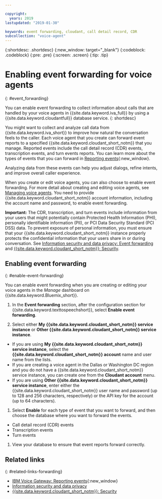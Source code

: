 ```yaml
---

copyright:
  years: 2019
lastupdated: "2019-01-30"

keywords: event forwarding, cloudant, call detail record, CDR
subcollection: "voice-agent"
---
```


{:shortdesc: .shortdesc}
{:new_window: target="_blank"}
{:codeblock: .codeblock}
{:pre: .pre}
{:screen: .screen}
{:tip: .tip}


# Enabling event forwarding for voice agents
{: #event_forwarding}

You can enable event forwarding to collect information about calls that are handled by your voice agents in {{site.data.keyword.iva_full}} by using a {{site.data.keyword.cloudantfull}} database service.
{: shortdesc}

You might want to collect and analyze call data from {{site.data.keyword.iva_short}} to improve how natural the conversation feels to the caller. Each voice agent that you create can forward event reports to a specified {{site.data.keyword.cloudant_short_notm}} that you manage. Reported events include the call detail record (CDR) events, transcription events, and turn events reports. You can learn more about the types of events that you can forward in [Reporting events](https://www.ibm.com/support/knowledgecenter/SS4U29/reporting.html){:new_window}.

Analyzing data from these events can help you adjust dialogs, refine intents, and improve overall caller experience.

When you create or edit voice agents, you can also choose to enable event forwarding. For more detail about creating and editing voice agents, see [Managing voice agents](/docs/services/voice-agent?topic=voice-agent-managing). You need to provide {{site.data.keyword.cloudant_short_notm}} account information, including the account name and password, to enable event forwarding.

**Important:** The CDR, transcription, and turn events include information from your users that might potentially contain Protected Health Information (PHI), personally identifiable information (PII), or PCI Data Security Standard (PCI DSS) data. To prevent exposure of personal information, you must ensure that your {{site.data.keyword.cloudant_short_notm}} instance properly protects the confidential information that your users share in or during conversation. See [Information security and data privacy: Event forwarding](/docs/services/voice-agent?topic=voice-agent-infosec#event_forwarding) and [{{site.data.keyword.cloudant_short_notm}}: Security](/docs/services/Cloudant/offerings?topic=cloudant-security#security).


## Enabling event forwarding
{: #enable-event-forwarding}

You can enable event forwarding when you are creating or editing your voice agents in the _Manage_ dashboard on {{site.data.keyword.Bluemix_short}}.

1. In the **Event forwarding** section, after the configuration section for {{site.data.keyword.texttospeechshort}}, select **Enable event forwarding**.

1. Select either **My {{site.data.keyword.cloudant_short_notm}} service instance** or **Other {{site.data.keyword.cloudant_short_notm}} service instance**.
  * If you are using **My {{site.data.keyword.cloudant_short_notm}} service instance**, select the **{{site.data.keyword.cloudant_short_notm}} account** name and user name from the lists.
  * If you are creating a voice agent in the Dallas or Washington DC region and you do not have a {{site.data.keyword.cloudant_short_notm}} service instance, you can create one from the **Cloudant account** menu.
  * If you are using **Other {{site.data.keyword.cloudant_short_notm}} service instance**, enter either the {{site.data.keyword.cloudant_short_notm}} user name and password (up to 128 and 256 characters, respectively) or the API key for the account (up to 64 characters).

1. Select **Enable** for each type of event that you want to forward, and then choose the database where you want to forward the events.
  * Call detail record (CDR) events
  * Transcription events
  * Turn events

1. View your database to ensure that event reports forward correctly.

## Related links
{: #related-links-forwarding}
* [IBM Voice Gateway: Reporting events](https://www.ibm.com/support/knowledgecenter/SS4U29/reporting.html){:new_window}
* [Information security and data privacy](/docs/services/voice-agent?topic=voice-agent-infosec)
* [{{site.data.keyword.cloudant_short_notm}}: Security](/docs/services/Cloudant/offerings?topic=cloudant-security#security)
